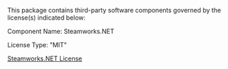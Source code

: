 This package contains third-party software components governed by the license(s) indicated below:

Component Name: Steamworks.NET

License Type: "MIT"

[Steamworks.NET License](https://github.com/rlabrecque/Steamworks.NET/blob/master/LICENSE.txt)